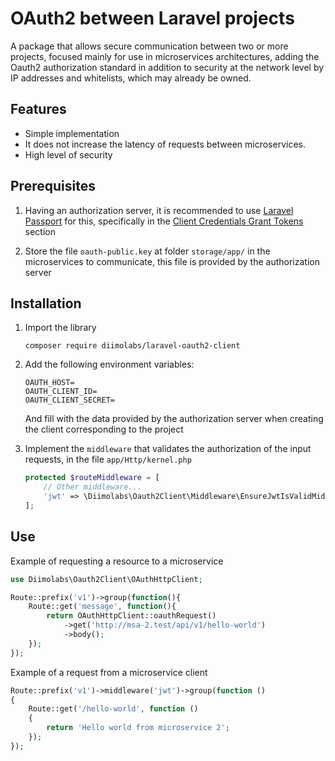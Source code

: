 # OAuth2 between Laravel projects

A package that allows secure communication between two or more projects, focused mainly for use in microservices architectures, adding the Oauth2 authorization standard in addition to security at the network level by IP addresses and whitelists, which may already be owned.

## Features

- Simple implementation
- It does not increase the latency of requests between microservices.
- High level of security

## Prerequisites

1. Having an authorization server, it is recommended to use [Laravel Passport](https://laravel.com/docs/8.x/passport#client-credentials-grant-tokens) for this, specifically in the [Client Credentials Grant Tokens](https://laravel.com/docs/8.x/passport#client-credentials-grant-tokens) section

2. Store the file `oauth-public.key` at folder `storage/app/` in the microservices to communicate, this file is provided by the authorization server

## Installation

1. Import the library
    ```
    composer require diimolabs/laravel-oauth2-client
    ```

2. Add the following environment variables:
    ```
    OAUTH_HOST=
    OAUTH_CLIENT_ID=
    OAUTH_CLIENT_SECRET=
    ```
    And fill with the data provided by the authorization server when creating the client corresponding to the project

3. Implement the `middleware` that validates the authorization of the input requests, in the file `app/Http/kernel.php`
    ```php
    protected $routeMiddleware = [
        // Other middleware...
        'jwt' => \Diimolabs\Oauth2Client\Middleware\EnsureJwtIsValidMiddleware::class
    ];
    ```

## Use

Example of requesting a resource to a microservice

```php
use Diimolabs\Oauth2Client\OAuthHttpClient;

Route::prefix('v1')->group(function(){
    Route::get('message', function(){
        return OAuthHttpClient::oauthRequest()
            ->get('http://msa-2.test/api/v1/hello-world')
            ->body();
    });
});

```

Example of a request from a microservice client

```php
Route::prefix('v1')->middleware('jwt')->group(function ()
{
    Route::get('/hello-world', function ()
    {
        return 'Hello world from microservice 2';
    });
});
```
